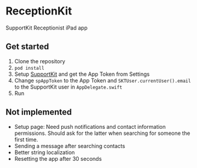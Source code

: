 # ReceptionKit
SupportKit Receptionist iPad app

## Get started

1. Clone the repository
2. `pod install`
3. Setup [SupportKit](http://app.supportkit.io) and get the App Token from Settings
3. Change `spAppToken` to the App Token and `SKTUser.currentUser().email` to the SupportKit user in `AppDelegate.swift`
4. Run

## Not implemented

- Setup page: Need push notifications and contact information permissions. Should ask for the latter when searching for someone the first time.
- Sending a message after searching contacts
- Better string localization
- Resetting the app after 30 seconds
